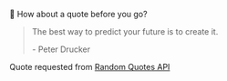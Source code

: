 📣 How about a quote before you go?

> The best way to predict your future is to create it.
>
> <p>- Peter Drucker</p>

Quote requested from [Random Quotes API](https://github.com/lukePeavey/quotable)
